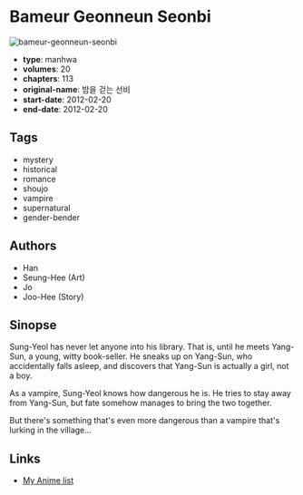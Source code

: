 # Bameur Geonneun Seonbi

![bameur-geonneun-seonbi](https://cdn.myanimelist.net/images/manga/3/142073.jpg)

-   **type**: manhwa
-   **volumes**: 20
-   **chapters**: 113
-   **original-name**: 밤을 걷는 선비
-   **start-date**: 2012-02-20
-   **end-date**: 2012-02-20

## Tags

-   mystery
-   historical
-   romance
-   shoujo
-   vampire
-   supernatural
-   gender-bender

## Authors

-   Han
-   Seung-Hee (Art)
-   Jo
-   Joo-Hee (Story)

## Sinopse

Sung-Yeol has never let anyone into his library. That is, until he meets Yang-Sun, a young, witty book-seller. He sneaks up on Yang-Sun, who accidentally falls asleep, and discovers that Yang-Sun is actually a girl, not a boy.

As a vampire, Sung-Yeol knows how dangerous he is. He tries to stay away from Yang-Sun, but fate somehow manages to bring the two together.

But there's something that's even more dangerous than a vampire that's lurking in the village...

## Links

-   [My Anime list](https://myanimelist.net/manga/80825/Bameur_Geonneun_Seonbi)
